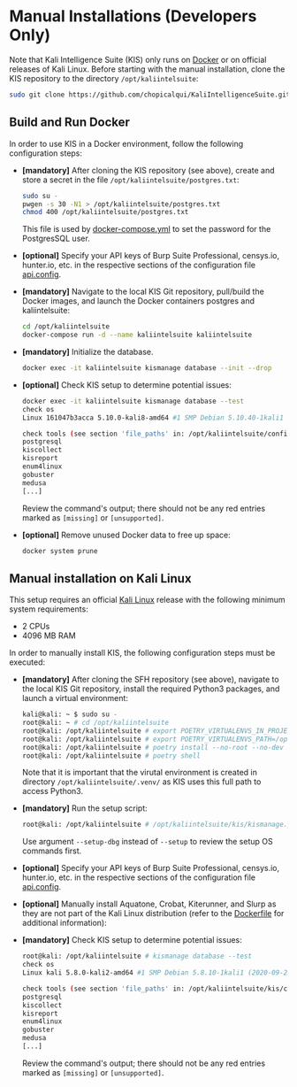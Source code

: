 # Manual Installations (Developers Only)

Note that Kali Intelligence Suite (KIS) only runs on [Docker](https://hub.docker.com/r/chopicalqui/kali-intelligence-suite)
or on official releases of Kali Linux. Before starting with the manual installation, clone the KIS repository to the
directory `/opt/kaliintelsuite`:

```bash
sudo git clone https://github.com/chopicalqui/KaliIntelligenceSuite.git /opt/kaliintelsuite
```

## Build and Run Docker

In order to use KIS in a Docker environment, follow the following configuration steps:

 - **[mandatory]** After cloning the KIS repository (see above), create and store a secret in the file
   `/opt/kaliintelsuite/postgres.txt`:

    ```bash
    sudo su -
    pwgen -s 30 -N1 > /opt/kaliintelsuite/postgres.txt
    chmod 400 /opt/kaliintelsuite/postgres.txt
    ```

    This file is used by [docker-compose.yml](docker-compose.yml) to set the password for the PostgresSQL user.

 - **[optional]** Specify your API keys of Burp Suite Professional, censys.io, hunter.io, etc. in
   the respective sections of the configuration file [api.config](kis/configs/api.config).

 - **[mandatory]** Navigate to the local KIS Git repository, pull/build the Docker images, and launch the Docker
   containers postgres and kaliintelsuite:

    ```bash
    cd /opt/kaliintelsuite
    docker-compose run -d --name kaliintelsuite kaliintelsuite
    ```

 - **[mandatory]** Initialize the database.

    ```bash
    docker exec -it kaliintelsuite kismanage database --init --drop
    ```

 - **[optional]** Check KIS setup to determine potential issues:

    ```bash
    docker exec -it kaliintelsuite kismanage database --test
    check os
    Linux 161047b3acca 5.10.0-kali8-amd64 #1 SMP Debian 5.10.40-1kali1 (2021-05-31) x86_64    [supported]

    check tools (see section 'file_paths' in: /opt/kaliintelsuite/configs/collectors.config)
    postgresql                                                                                [installed]
    kiscollect                                                                                [installed]
    kisreport                                                                                 [installed]
    enum4linux                                                                                [installed]
    gobuster                                                                                  [installed]
    medusa                                                                                    [installed]
    [...]
    ```

    Review the command's output; there should not be any red entries marked as `[missing]` or `[unsupported]`.

 - **[optional]** Remove unused Docker data to free up space:

    ```bash
    docker system prune
    ```

## Manual installation on Kali Linux

This setup requires an official
[Kali Linux](https://www.kali.org/docs/introduction/download-official-kali-linux-images/) release with the following
minimum system requirements:
 - 2 CPUs
 - 4096 MB RAM

In order to manually install KIS, the following configuration steps must be executed:

 -  **[mandatory]** After cloning the SFH repository (see above), navigate to the local KIS Git repository, install
    the required Python3 packages, and launch a virtual environment:

    ```bash
    kali@kali: ~ $ sudo su -
    root@kali: ~ # cd /opt/kaliintelsuite
    root@kali: /opt/kaliintelsuite # export POETRY_VIRTUALENVS_IN_PROJECT=true
    root@kali: /opt/kaliintelsuite # export POETRY_VIRTUALENVS_PATH=/opt/kaliintelsuite/.venv/
    root@kali: /opt/kaliintelsuite # poetry install --no-root --no-dev
    root@kali: /opt/kaliintelsuite # poetry shell
    ```

    Note that it is important that the virutal environment is created in directory `/opt/kaliintelsuite/.venv/` as
    KIS uses this full path to access Python3.

 -  **[mandatory]** Run the setup script:

    ```bash
    root@kali: /opt/kaliintelsuite # /opt/kaliintelsuite/kis/kismanage.py database --setup
    ```

    Use argument `--setup-dbg` instead of `--setup` to review the setup OS commands first.

 - **[optional]** Specify your API keys of Burp Suite Professional, censys.io, hunter.io, etc. in
   the respective sections of the configuration file [api.config](kis/configs/api.config).

 - **[optional]** Manually install Aquatone, Crobat, Kiterunner, and Slurp as they are not part of the Kali Linux
   distribution (refer to the [Dockerfile](Dockerfile) for additional information):

 - **[mandatory]** Check KIS setup to determine potential issues:

    ```bash
    root@kali: /opt/kaliintelsuite # kismanage database --test
    check os
    Linux kali 5.8.0-kali2-amd64 #1 SMP Debian 5.8.10-1kali1 (2020-09-22) x86_64              [supported]

    check tools (see section 'file_paths' in: /opt/kaliintelsuite/kis/configs/collectors.config)
    postgresql                                                                                [installed]
    kiscollect                                                                                [installed]
    kisreport                                                                                 [installed]
    enum4linux                                                                                [installed]
    gobuster                                                                                  [installed]
    medusa                                                                                    [installed]
    [...]
    ```

    Review the command's output; there should not be any red entries marked as `[missing]` or `[unsupported]`.
